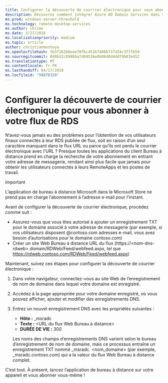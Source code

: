 ```yaml
---
title: Configurer la découverte de courrier électronique pour vous abonner à votre flux de RDS
description: Découvrez comment intégrer Azure AD Domain Services dans votre déploiement des services Bureau à distance.
ms.prod: windows-server-threshold
ms.technology: remote-desktop-services
ms.author: chrimo
ms.date: 3/27/2018
ms.localizationpriority: medium
ms.topic: article
author: christianmontoya
ms.openlocfilehash: 5b3f162b8eee70fbc452b7400b737454c3fffb59
ms.sourcegitcommit: 0d0b32c8986ba7db9536e0b8648d4ddf9b03e452
ms.translationtype: MT
ms.contentlocale: fr-FR
ms.lasthandoff: 04/17/2019
ms.locfileid: "59878320"
---
```

# <a name="set-up-email-discovery-to-subscribe-to-your-rds-feed"></a>Configurer la découverte de courrier électronique pour vous abonner à votre flux de RDS

N’avez-vous jamais eu des problèmes pour l’obtention de vos utilisateurs finaux connectés à leur RDS publiée de flux, soit en raison d’un seul caractère manquant dans le flux URL ou parce qu’ils ont perdu le courrier électronique avec l’URL ? Presque toutes les applications du client Bureau à distance prend en charge la recherche de votre abonnement en entrant votre adresse de messagerie, rendant ainsi plus facile que jamais pour obtenir les utilisateurs connectés à leurs RemoteApps et les postes de travail.

>[!IMPORTANT]
>L’application de bureau à distance Microsoft dans le Microsoft Store ne prend pas en charge l’abonnement à l’adresse e-mail pour l’instant.

Avant de configurer la découverte de courrier électronique, procédez comme suit :

- Assurez-vous que vous êtes autorisé à ajouter un enregistrement TXT pour le domaine associé à votre adresse de messagerie (par exemple, si vos utilisateurs disposent @contoso.com adresses e-mail, vous avez besoin d’autorisations pour le domaine contoso.com)
- Créer un site Web Bureau à distance URL du flux (https://\<nom-dns-rdweb\>.domain/RDWeb/Feed/webfeed.aspx, tel que https://rdweb.contoso.com/RDWeb/Feed/webfeed.aspx)

Maintenant, suivez ces étapes pour configurer la découverte de courrier électronique :

1. Dans votre navigateur, connectez-vous au site Web de l’enregistrement de nom de domaine dans lequel votre domaine est enregistré.
2. Accédez à la page appropriée pour votre domaine enregistré, où vous pouvez afficher, ajouter et modifier des enregistrements DNS.
3. Entrez un nouvel enregistrement DNS avec les propriétés suivantes :
   - **Hôte :** _msradc
   - **Texte :** \<URL du flux Web Bureau à distance\>
   - **DURÉE DE VIE :** 300

   Les noms des champs d’enregistrements DNS varient selon le bureau d’enregistrement de nom de domaine, mais ce processus entraîne un enregistrement TXT nommé _msradc. \<nom_domaine\> (par exemple, _msradc.contoso.com) qui a la valeur du flux Web Bureau à distance complet.

C’est tout. À présent, lancez l’application de bureau à distance sur votre appareil et vous abonner vous-même !